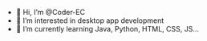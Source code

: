 - 👋 Hi, I’m @Coder-EC
- 👀 I’m interested in desktop app development
- 🌱 I’m currently learning Java, Python, HTML, CSS, JS...

<!---
Coder-EC/Coder-EC is a ✨ special ✨ repository because its `README.md` (this file) appears on your GitHub profile.
You can click the Preview link to take a look at your changes.
--->
